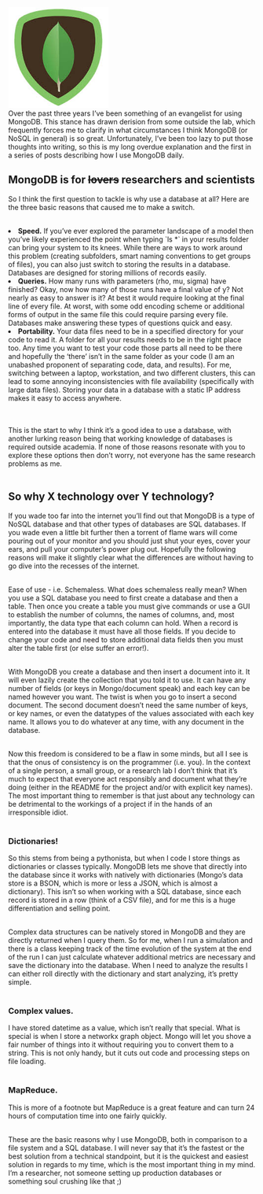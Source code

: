 <!-- 
.. title: MongoDB is for researchers
.. slug: mongodb-is-for-researchers
.. date: 2015-03-31 13:49:20 UTC-05:00
.. tags: mongodb, research
.. category: 
.. link: 
.. description: 
.. type: text
-->

<div class='row'>
<div class='col-md-4'>
<img src='/images/mongodb.jpeg'></img>
</div>
<div class='col-md-8'>
Over the past three years I’ve been something of an evangelist for using MongoDB. This stance has
drawn derision from some outside the lab, which frequently forces me to clarify in what
circumstances I think MongoDB (or NoSQL in general) is so great. Unfortunately, I’ve been too lazy
to put those thoughts into writing, so this is my long overdue explanation and the first in a series
of posts describing how I use MongoDB daily.
</div>

<!-- TEASER_END -->

<div class='col-md-12'>
<h2>MongoDB is for <strike>lovers</strike> researchers and scientists</h2>

So I think the first question to tackle is why use a database at all? Here are the three basic
reasons that caused me to make a switch.
<br/><br/>

<li><strong>Speed.</strong> If you’ve ever explored the parameter landscape of a model then you’ve likely
experienced the point when typing `ls *` in your results folder can bring your system to its knees.
While there are ways to work around this problem (creating subfolders, smart naming conventions to
get groups of files), you can also just switch to storing the results in a database. Databases are
designed for storing millions of records easily.</li>
<li><strong>Queries.</strong> How many runs with parameters (rho, mu, sigma) have finished? Okay, now how many
of those runs have a final value of y? Not nearly as easy to answer is it? At best it would require
looking at the final line of every file. At worst, with some odd encoding scheme or additional forms
of output in the same file this could require parsing every file. Databases make answering these
types of questions quick and easy.</li>
<li><strong>Portability.</strong> Your data files need to be in a specified directory for your code to read
it. A folder for all your results needs to be in the right place too. Any time you want to test your
code those parts all need to be there and hopefully the ‘there’ isn’t in the same folder as your
code (I am an unabashed proponent of separating code, data, and results). For me, switching between
a laptop, workstation, and two different clusters, this can lead to some annoying inconsistencies
with file availability (specifically with large data files). Storing your data in a database with a
static IP address makes it easy to access anywhere.</li>
<br/><br/>

This is the start to why I think it’s a good idea to use a database, with another lurking reason
being that working knowledge of databases is required outside academia. If none of those reasons
resonate with you to explore these options then don’t worry, not everyone has the same research
problems as me.
<br/><br/>

<h2>So why X technology over Y technology?</h2>

If you wade too far into the internet you’ll find out that MongoDB is a type of NoSQL database and
that other types of databases are SQL databases. If you wade even a little bit further then a
torrent of flame wars will come pouring out of your monitor and you should just shut your eyes,
cover your ears, and pull your computer’s power plug out. Hopefully the following reasons will make
it slightly clear what the differences are without having to go dive into the recesses of the
internet. 
<br/><br/>

Ease of use - i.e. Schemaless. What does schemaless really mean?
When you use a SQL database you need to first create a database and then a table. Then once you
create a table you must give commands or use a GUI to establish the number of columns, the names of
columns, and, most importantly, the data type that each column can hold. When a record is entered
into the database it must have all those fields. If you decide to change your code and need to store
additional data fields then you must alter the table first (or else suffer an error!).
<br/><br/>

With MongoDB you create a database and then insert a document into it. It will even lazily create
the collection that you told it to use. It can have any number of fields (or keys in Mongo/document
speak) and each key can be named however you want. The twist is when you go to insert a second
document. The second document doesn’t need the same number of keys, or key names, or even the
datatypes of the values associated with each key name. It allows you to do whatever at any time,
with any document in the database.
<br/><br/>

Now this freedom is considered to be a flaw in some minds, but all I see is that the onus of
consistency is on the programmer (i.e. you). In the context of a single person, a small group, or a
research lab I don’t think that it’s much to expect that everyone act responsibly and document what
they’re doing (either in the README for the project and/or with explicit key names). The most
important thing to remember is that just about any technology can be detrimental to the workings of
a project if in the hands of an irresponsible idiot.
<br/><br/>

<h3>Dictionaries!</h3>

So this stems from being a pythonista, but when  I code I store things as dictionaries or classes
typically. MongoDB lets me shove that directly into the database since it works with natively with
dictionaries (Mongo’s data store is a BSON, which is more or less a JSON, which is almost a
dictionary). This isn’t so when working with a SQL database, since each record is stored in a row
(think of a CSV file), and for me this is a huge differentiation and selling point. 
<br/><br/>

Complex data structures can be natively stored in MongoDB and they are directly returned when I
query them.  So for me, when I run a simulation and there is a class keeping track of the time
evolution of the system at the end of the run I can just calculate whatever additional metrics are
necessary and save the dictionary into the database. When I need to analyze the results I can either
roll directly with the dictionary and start analyzing, it’s pretty simple.
<br/><br/>

<h3>Complex values.</h3>
I have stored datetime as a value, which isn’t really that special. What is special is when I store
a networkx graph object. Mongo will let you shove a fair number of things into it without requiring
you to convert them to a string. This is not only handy, but it cuts out code and processing steps
on file loading.
<br/><br/>

<h3>MapReduce.</h3>
This is more of a footnote but MapReduce is a great feature and can turn 24 hours of computation
time into one fairly quickly. 
<br/><br/>

These are the basic reasons why I use MongoDB, both in comparison to a file system and a SQL
database. I will never say that it’s the fastest or the best solution from a technical standpoint,
but it is the quickest and easiest solution in regards to my time, which is the most important thing
in my mind. I’m a researcher, not someone setting up production databases or something soul crushing
like that ;)
</div>
</div>
